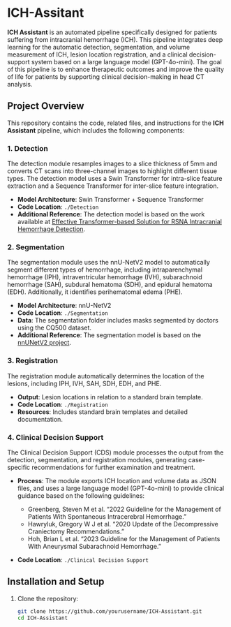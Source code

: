 # ICH-Assitant

**ICH Assistant** is an automated pipeline specifically designed for patients suffering from intracranial hemorrhage (ICH). This pipeline integrates deep learning for the automatic detection, segmentation, and volume measurement of ICH, lesion location registration, and a clinical decision-support system based on a large language model (GPT-4o-mini). The goal of this pipeline is to enhance therapeutic outcomes and improve the quality of life for patients by supporting clinical decision-making in head CT analysis.

## Project Overview
This repository contains the code, related files, and instructions for the **ICH Assistant** pipeline, which includes the following components:

### 1. Detection
The detection module resamples images to a slice thickness of 5mm and converts CT scans into three-channel images to highlight different tissue types. The detection model uses a Swin Transformer for intra-slice feature extraction and a Sequence Transformer for inter-slice feature integration.

- **Model Architecture**: Swin Transformer + Sequence Transformer
- **Code Location**: `./Detection`
- **Additional Reference**: The detection model is based on the work available at [Effective Transformer-based Solution for RSNA Intracranial Hemorrhage Detection](https://github.com/PaddlePaddle/Research/tree/master/CV/Effective%20Transformer-based%20Solution%20for%20RSNA%20Intracranial%20Hemorrhage%20Detection).

### 2. Segmentation
The segmentation module uses the nnU-NetV2 model to automatically segment different types of hemorrhage, including intraparenchymal hemorrhage (IPH), intraventricular hemorrhage (IVH), subarachnoid hemorrhage (SAH), subdural hematoma (SDH), and epidural hematoma (EDH). Additionally, it identifies perihematomal edema (PHE).

- **Model Architecture**: nnU-NetV2
- **Code Location**: `./Segmentation`
- **Data**: The segmentation folder includes masks segmented by doctors using the CQ500 dataset.
- **Additional Reference**: The segmentation model is based on the [nnUNetV2 project](https://github.com/MIC-DKFZ/nnUNet).

### 3. Registration
The registration module automatically determines the location of the lesions, including IPH, IVH, SAH, SDH, EDH, and PHE.

- **Output**: Lesion locations in relation to a standard brain template.
- **Code Location**: `./Registration`
- **Resources**: Includes standard brain templates and detailed documentation.

### 4. Clinical Decision Support
The Clinical Decision Support (CDS) module processes the output from the detection, segmentation, and registration modules, generating case-specific recommendations for further examination and treatment.

- **Process**: The module exports ICH location and volume data as JSON files, and uses a large language model (GPT-4o-mini) to provide clinical guidance based on the following guidelines:
  - Greenberg, Steven M et al. “2022 Guideline for the Management of Patients With Spontaneous Intracerebral Hemorrhage.”
  - Hawryluk, Gregory W J et al. “2020 Update of the Decompressive Craniectomy Recommendations.”
  - Hoh, Brian L et al. “2023 Guideline for the Management of Patients With Aneurysmal Subarachnoid Hemorrhage.”

- **Code Location**: `./Clinical Decision Support`
  
## Installation and Setup

1. Clone the repository:
   ```bash
   git clone https://github.com/yourusername/ICH-Assistant.git
   cd ICH-Assistant
